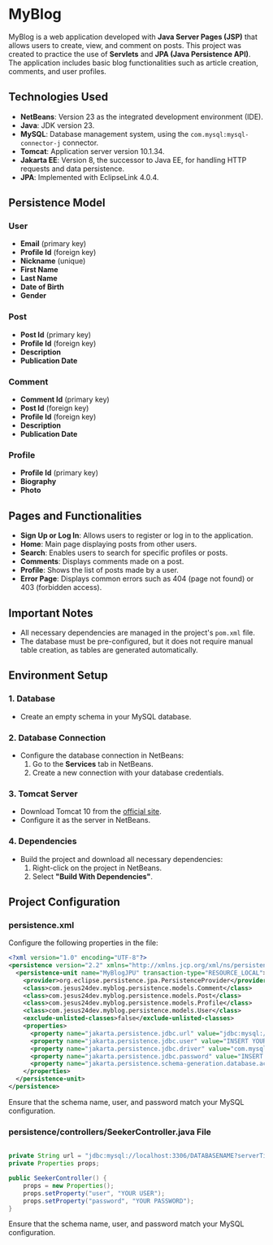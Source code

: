 # MyBlog

MyBlog is a web application developed with **Java Server Pages (JSP)** that allows users to create, view, and comment on posts. This project was created to practice the use of **Servlets** and **JPA (Java Persistence API)**. The application includes basic blog functionalities such as article creation, comments, and user profiles.

## Technologies Used

- **NetBeans**: Version 23 as the integrated development environment (IDE).
- **Java**: JDK version 23.
- **MySQL**: Database management system, using the `com.mysql:mysql-connector-j` connector.
- **Tomcat**: Application server version 10.1.34.
- **Jakarta EE**: Version 8, the successor to Java EE, for handling HTTP requests and data persistence.
- **JPA**: Implemented with EclipseLink 4.0.4.

## Persistence Model

### User

- **Email** (primary key)
- **Profile Id** (foreign key)
- **Nickname** (unique)
- **First Name**
- **Last Name**
- **Date of Birth**
- **Gender**

### Post

- **Post Id** (primary key)
- **Profile Id** (foreign key)
- **Description**
- **Publication Date**

### Comment

- **Comment Id** (primary key)
- **Post Id** (foreign key)
- **Profile Id** (foreign key)
- **Description**
- **Publication Date**

### Profile

- **Profile Id** (primary key)
- **Biography**
- **Photo**

## Pages and Functionalities

- **Sign Up or Log In**: Allows users to register or log in to the application.
- **Home**: Main page displaying posts from other users.
- **Search**: Enables users to search for specific profiles or posts.
- **Comments**: Displays comments made on a post.
- **Profile**: Shows the list of posts made by a user.
- **Error Page**: Displays common errors such as 404 (page not found) or 403 (forbidden access).

## Important Notes

- All necessary dependencies are managed in the project's `pom.xml` file.
- The database must be pre-configured, but it does not require manual table creation, as tables are generated automatically.

## Environment Setup

### 1. Database

- Create an empty schema in your MySQL database.

### 2. Database Connection

- Configure the database connection in NetBeans:
  1. Go to the **Services** tab in NetBeans.
  2. Create a new connection with your database credentials.

### 3. Tomcat Server

- Download Tomcat 10 from the [official site](https://tomcat.apache.org/download-10.cgi).
- Configure it as the server in NetBeans.

### 4. Dependencies

- Build the project and download all necessary dependencies:
  1. Right-click on the project in NetBeans.
  2. Select **"Build With Dependencies"**.

## Project Configuration

### persistence.xml

Configure the following properties in the file:

```xml
<?xml version="1.0" encoding="UTF-8"?>
<persistence version="2.2" xmlns="http://xmlns.jcp.org/xml/ns/persistence" xmlns:xsi="http://www.w3.org/2001/XMLSchema-instance" xsi:schemaLocation="http://xmlns.jcp.org/xml/ns/persistence http://xmlns.jcp.org/xml/ns/persistence/persistence_2_2.xsd">
  <persistence-unit name="MyBlogJPU" transaction-type="RESOURCE_LOCAL">
    <provider>org.eclipse.persistence.jpa.PersistenceProvider</provider>
    <class>com.jesus24dev.myblog.persistence.models.Comment</class>
    <class>com.jesus24dev.myblog.persistence.models.Post</class>
    <class>com.jesus24dev.myblog.persistence.models.Profile</class>
    <class>com.jesus24dev.myblog.persistence.models.User</class>
    <exclude-unlisted-classes>false</exclude-unlisted-classes>
    <properties>
      <property name="jakarta.persistence.jdbc.url" value="jdbc:mysql://localhost:3306/DATABASENAME?serverTimezone=UTC"/>
      <property name="jakarta.persistence.jdbc.user" value="INSERT YOUR USER"/>
      <property name="jakarta.persistence.jdbc.driver" value="com.mysql.cj.jdbc.Driver"/>
      <property name="jakarta.persistence.jdbc.password" value="INSERT YOUR PASSWORD"/>
      <property name="jakarta.persistence.schema-generation.database.action" value="create"/>
    </properties>
  </persistence-unit>
</persistence>
```

Ensure that the schema name, user, and password match your MySQL configuration.

### persistence/controllers/SeekerController.java File

```java

private String url = "jdbc:mysql://localhost:3306/DATABASENAME?serverTimezone=UTC";
private Properties props;

public SeekerController() {
    props = new Properties();
    props.setProperty("user", "YOUR USER");
    props.setProperty("password", "YOUR PASSWORD");
}
```

Ensure that the schema name, user, and password match your MySQL configuration.
